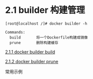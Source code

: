 # 2.1 builder 构建管理


```
[root@localhost /]# docker builder -h

Commands:
  build       将一个Dockerfile构建成镜像
  prune       删除构建缓存
```

[2.1.1 docker builder build]()

[2.1.2 docker builder prune]()

常用示例
